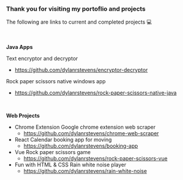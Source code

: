 ### Thank you for visiting my portoflio and projects

The following are links to current and completed projects 💻

<br>

**Java Apps**

Text encryptor and decryptor
- https://github.com/dylanrstevens/encryptor-decryptor

Rock paper scissors native windows app
- https://github.com/dylanrstevens/rock-paper-scissors-native-java

<br>

**Web Projects**
- Chrome Extension
  Google chrome extension web scraper
  - https://github.com/dylanrstevens/chrome-web-scraper
- React
  Calendar booking app for moving
  - https://github.com/dylanrstevens/booking-app
- Vue
  Rock paper scissors game
  - https://github.com/dylanrstevens/rock-paper-scissors-vue
- Fun with HTML & CSS
  Rain white noise player
  - https://github.com/dylanrstevens/rain-white-noise
  
